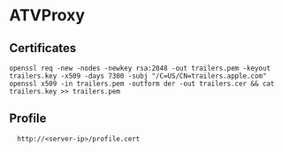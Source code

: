 ATVProxy
========

Certificates
------------
```
openssl req -new -nodes -newkey rsa:2048 -out trailers.pem -keyout trailers.key -x509 -days 7300 -subj "/C=US/CN=trailers.apple.com"
openssl x509 -in trailers.pem -outform der -out trailers.cer && cat trailers.key >> trailers.pem
```

Profile
-------
```
  http://<server-ip>/profile.cert
```